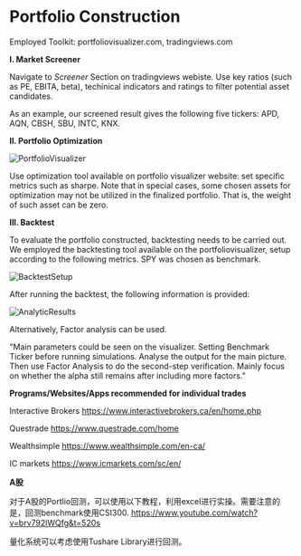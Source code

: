 # Portfolio Construction

  Employed Toolkit: portfoliovisualizer.com, tradingviews.com

**I. Market Screener**

Navigate to *Screener* Section on tradingviews webiste. Use key ratios (such as PE, EBITA, beta), techinical indicators and ratings to filter potential asset candidates. 

As an example, our screened result gives the following five tickers: APD, AQN, CBSH, SBU, INTC, KNX.

**II. Portfolio Optimization**

![PortfolioVisualizer](https://github.com/etccapital/Market_Insight/blob/master/assets/Optimzation%20Tool.PNG)

Use optimization tool available on portfolio visualizer website: set specific metrics such as sharpe. 
Note that in special cases, some chosen assets for optimization may not be utilized in the finalized portfolio. That is, the weight of such asset can be zero. 

**III. Backtest**

To evaluate the portfolio constructed, backtesting needs to be carried out. We employed the backtesting tool available on the portfoliovisualizer, setup according to the following metrics. SPY was chosen as benchmark.

![BacktestSetup](https://github.com/etccapital/Market_Insight/blob/master/assets/Backtest%20Setup.PNG)

After running the backtest, the following information is provided:

![AnalyticResults](https://github.com/etccapital/Market_Insight/blob/master/assets/Analytic.PNG)

Alternatively, Factor analysis can be used. 

"Main parameters could be seen on the visualizer.
Setting Benchmark Ticker before running simulations. Analyse the output for the main picture. Then use Factor Analysis to do the second-step verification. Mainly focus on whether the alpha still remains after including more factors."




**Programs/Websites/Apps recommended for individual trades**

Interactive Brokers https://www.interactivebrokers.ca/en/home.php

Questrade https://www.questrade.com/home

Wealthsimple https://www.wealthsimple.com/en-ca/

IC markets https://www.icmarkets.com/sc/en/

**A股**

对于A股的Portlio回测，可以使用以下教程，利用excel进行实操。需要注意的是，回测benchmark使用CSI300. https://www.youtube.com/watch?v=brv792lWQfg&t=520s

量化系统可以考虑使用Tushare Library进行回测。
